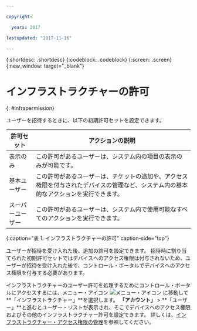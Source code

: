 ```yaml
---

copyright:

  years: 2017

lastupdated: "2017-11-16"

---
```


{:shortdesc: .shortdesc}
{:codeblock: .codeblock}
{:screen: .screen}
{:new_window: target="_blank"}

# インフラストラクチャーの許可
{: #infrapermission}

ユーザーを招待するときに、以下の初期許可セットを設定できます。

| 許可セット | アクションの説明 |
|---------------------------|------------------------|
|表示のみ | この許可があるユーザーは、システム内の項目の表示のみが可能です。|
|基本ユーザー | この許可があるユーザーは、チケットの追加や、アクセス権限を付与されたデバイスの管理など、システム内の基本的なアクションを実行できます。 |
|スーパーユーザー | この許可があるユーザーは、システム内で使用可能なすべてのアクションを実行できます。 |
{:caption="表 1. インフラストラクチャーの許可" caption-side="top"}

ユーザーが招待を受け入れた後、追加の許可を設定できます。 招待時に割り当てられた初期許可セットではデバイスへのアクセス権限は付与されないため、ユーザーが招待を受け入れた後で、コントロール・ポータルでデバイスへのアクセス権限を付与する必要があります。 

インフラストラクチャーのユーザー許可を処理するためにコントロール・ポータルにアクセスするには、メニュー・アイコン ![メニュー・アイコン](../icons/icon_hamburger.svg) に移動して**「インフラストラクチャー」**を選択します。 **「アカウント」** &gt; **「ユーザー」**と進むとユーザー・リストが表示され、そこでデバイスへのアクセス権限およびその他のインフラストラクチャー許可を設定できます。 詳しくは、[インフラストラクチャー・アクセス権限の管理](/docs/iam/mnginfra.html#managing-infrastructure-access)を参照してください。




